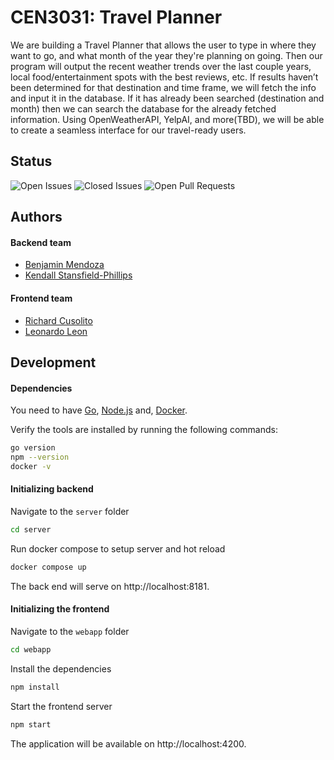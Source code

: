 
# CEN3031: Travel Planner

We are building a Travel Planner that allows the user to type in where they want to go, and what month of the year they're planning on going. 
Then our program will output the recent weather trends over the last couple years, 
local food/entertainment spots with the best reviews, etc. 
If results haven’t been determined for that destination and time frame, 
we will fetch the info and input it in the database. 
If it has already been searched (destination and month) then we can search the database for the already fetched information. Using OpenWeatherAPI, YelpAI, and more(TBD), we will be able to create a seamless interface for our travel-ready users.


## Status
![Open Issues](https://img.shields.io/github/issues/leonleonardo/cen3031) ![Closed Issues](https://img.shields.io/github/issues-closed/leonleonardo/cen3031) ![Open Pull Requests](https://img.shields.io/github/issues-pr/leonleonardo/cen3031)

## Authors

#### Backend team

- [Benjamin Mendoza](https://www.github.com/benmendoza3)
- [Kendall Stansfield-Phillips](https://www.github.com/kendalllsp)

#### Frontend team
- [Richard Cusolito](https://www.github.com/rickcuso88)
- [Leonardo Leon](https://www.github.com/leonleonardo)

## Development

#### Dependencies

You need to have [Go](https://golang.org/),
[Node.js](https://nodejs.org/) and,
[Docker](https://www.docker.com/).

Verify the tools are installed by running the following commands:

```zsh
go version
npm --version
docker -v
```
#### Initializing backend

Navigate to the `server` folder 

```zsh
cd server
```

Run docker compose to setup server and hot reload

```zsh
docker compose up
``` 

The back end will serve on http://localhost:8181.


#### Initializing the frontend

Navigate to the `webapp` folder

```sh
cd webapp
```
Install the dependencies  

```sh
npm install
```

Start the frontend server

```sh
npm start
```
The application will be available on http://localhost:4200.


